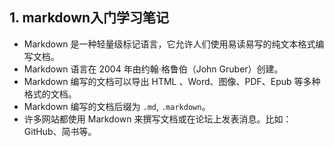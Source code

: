 ## 1. markdown入门学习笔记
- Markdown 是一种轻量级标记语言，它允许人们使用易读易写的纯文本格式编写文档。
- Markdown 语言在 2004 年由约翰·格鲁伯（John Gruber）创建。
- Markdown 编写的文档可以导出 HTML 、Word、图像、PDF、Epub 等多种格式的文档。
- Markdown 编写的文档后缀为 `.md`, `.markdown`。
- 许多网站都使用 Markdown 来撰写文档或在论坛上发表消息。比如：GitHub、简书等。
